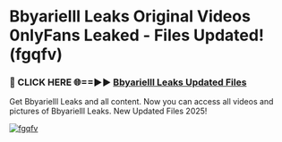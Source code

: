# Bbyarielll Leaks Original Videos 0nlyFans Leaked - Files Updated! (fgqfv)

<h3>🔴 CLICK HERE 🌐==►► <a href="https://hideuri.com/03YgE1" rel="nofollow">Bbyarielll Leaks Updated Files</a></h3>

Get Bbyarielll Leaks and all content. Now you can access all videos and pictures of Bbyarielll Leaks. New Updated Files 2025!

[![fgqfv](https://i.imgur.com/NaUBvic.gif)](https://hideuri.com/03YgE1)
